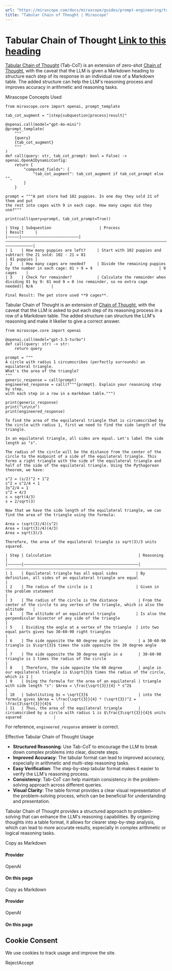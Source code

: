 ```yaml
---
url: "https://mirascope.com/docs/mirascope/guides/prompt-engineering/text-based/tabular-chain-of-thought"
title: "Tabular Chain of Thought | Mirascope"
---
```


# Tabular Chain of Thought [Link to this heading](https://mirascope.com/docs/mirascope/guides/prompt-engineering/text-based/tabular-chain-of-thought\#tabular-chain-of-thought)

[Tabular Chain of Thought](https://arxiv.org/pdf/2305.17812) (Tab-CoT) is an extension of zero-shot [Chain of Thought](https://arxiv.org/abs/2201.1190), with the caveat that the LLM is given a Markdown heading to structure each step of its response in an individual row of a Markdown table. The added structure can help the LLM's reasoning process and improves accuracy in arithmetic and reasoning tasks.

Mirascope Concepts Used

```
from mirascope.core import openai, prompt_template

tab_cot_augment = "|step|subquestion|process|result|"

@openai.call(model="gpt-4o-mini")
@prompt_template(
    """
    {query}
    {tab_cot_augment}
    """
)
def call(query: str, tab_cot_prompt: bool = False) -> openai.OpenAIDynamicConfig:
    return {
        "computed_fields": {
            "tab_cot_augment": tab_cot_augment if tab_cot_prompt else "",
        }
    }

prompt = """A pet store had 102 puppies. In one day they sold 21 of them and put
the rest into cages with 9 in each cage. How many cages did they use?"""

print(call(query=prompt, tab_cot_prompt=True))
```

```
| Step | Subquestion                     | Process                                                                                            | Result     |
|—————|—————————————————————————|————————————————————————————————————————————————————————————————————————|————————————|
| 1    | How many puppies are left?     | Start with 102 puppies and subtract the 21 sold: 102 - 21 = 81                                   | 81 puppies |
| 2    | How many cages are needed?     | Divide the remaining puppies by the number in each cage: 81 ÷ 9 = 9                             | 9 cages    |
| 3    | Check for remainder?           | Calculate the remainder when dividing 81 by 9: 81 mod 9 = 0 (no remainder, so no extra cage needed)| N/A        |

Final Result: The pet store used **9 cages**.
```

Tabular Chain of Thought is an extension of [Chain of Thought](https://arxiv.org/abs/2201.1190), with the caveat that the LLM is asked to put each step of its reasoning process in a row of a Markdown table. The added structure can structure the LLM's reasoning and make it likelier to give a correct answer.

```
from mirascope.core import openai

@openai.call(model="gpt-3.5-turbo")
def call(query: str) -> str:
    return query

prompt = """
A circle with radius 1 circumscribes (perfectly surrounds) an equilateral triangle.
What's the area of the triangle?
"""
generic_response = call(prompt)
engineered_response = call(f"""{prompt}. Explain your reasoning step by step,
with each step in a row in a markdown table.""")

print(generic_response)
print("\n\n\n")
print(engineered_response)
```

```
To find the area of the equilateral triangle that is circumscribed by the circle with radius 1, first we need to find the side length of the triangle.

In an equilateral triangle, all sides are equal. Let's label the side length as "s".

The radius of the circle will be the distance from the center of the circle to the midpoint of a side of the equilateral triangle. This forms a right triangle with the side of the equilateral triangle and half of the side of the equilateral triangle. Using the Pythagorean theorem, we have:

s^2 = (s/2)^2 + 1^2
s^2 = s^2/4 + 1
3s^2/4 = 1
s^2 = 4/3
s = sqrt(4/3)
s = 2/sqrt(3)

Now that we have the side length of the equilateral triangle, we can find the area of the triangle using the formula:

Area = (sqrt(3)/4)(s^2)
Area = (sqrt(3)/4)(4/3)
Area = sqrt(3)/3

Therefore, the area of the equilateral triangle is sqrt(3)/3 units squared.

| Step | Calculation                                      | Reasoning                                                                                  |
|——————|——————————————————————————————————————————————————|————————————————————————————————————————————————————————————————————————|
| 1    | Equilateral triangle has all equal sides        | By definition, all sides of an equilateral triangle are equal                               |
| 2    | The radius of the circle is 1                   | Given in the problem statement                                                            |
| 3    | The radius of the circle is the distance         | From the center of the circle to any vertex of the triangle, which is also the altitude    |
| 4    | The altitude of an equilateral triangle         | Is also the perpendicular bisector of any side of the triangle                            |
| 5    | Dividing the angle at a vertex of the triangle  | into two equal parts gives two 30-60-90 right triangles                                  |
| 6    | The side opposite the 60 degree angle in         | a 30-60-90 triangle is $\sqrt{3}$ times the side opposite the 30 degree angle             |
| 7    | The side opposite the 30 degree angle in a       | 30-60-90 triangle is 1 times the radius of the circle                                      |
| 8    | Therefore, the side opposite the 60 degree       | angle in our equilateral triangle is $\sqrt{3}$ times the radius of the circle, which is 1 |
| 9    | Using the formula for the area of an equilateral | triangle with side length "s": $Area = \frac{\sqrt{3}}{4} * s^2$                           |
| 10   | Substituting $s = \sqrt{3}$                      | into the formula gives $Area = \frac{\sqrt{3}}{4} * (\sqrt{3})^2 = \frac{3\sqrt{3}}{4}$     |
| 11   | Thus, the area of the equilateral triangle       | circumscribed by a circle with radius 1 is $\frac{3\sqrt{3}}{4}$ units squared              |
```

For reference, `engineered_response` answer is correct.

Effective Tabular Chain of Thought Usage

- **Structured Reasoning**: Use Tab-CoT to encourage the LLM to break down complex problems into clear, discrete steps.
- **Improved Accuracy**: The tabular format can lead to improved accuracy, especially in arithmetic and multi-step reasoning tasks.
- **Easy Verification**: The step-by-step tabular format makes it easier to verify the LLM's reasoning process.
- **Consistency**: Tab-CoT can help maintain consistency in the problem-solving approach across different queries.
- **Visual Clarity**: The table format provides a clear visual representation of the problem-solving process, which can be beneficial for understanding and presentation.

Tabular Chain of Thought provides a structured approach to problem-solving that can enhance the LLM's reasoning capabilities. By organizing thoughts into a table format, it allows for clearer step-by-step analysis, which can lead to more accurate results, especially in complex arithmetic or logical reasoning tasks.

Copy as Markdown

#### Provider

OpenAI

#### On this page

Copy as Markdown

#### Provider

OpenAI

#### On this page

## Cookie Consent

We use cookies to track usage and improve the site.

RejectAccept